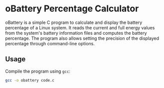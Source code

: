 # oBattery Percentage Calculator

oBattery is a simple C program to calculate and display the battery percentage of a Linux system. It reads the current and full energy values from the system's battery information files and computes the battery percentage. The program also allows setting the precision of the displayed percentage through command-line options.

## Usage

Compile the program using `gcc`:

```sh
gcc -o obattery code.c

